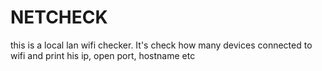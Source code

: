 # NETCHECK
this is a local lan wifi checker. It's check how many devices connected to wifi and print his ip, open port, hostname etc

